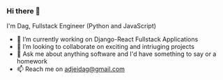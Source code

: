 ### Hi there 👋
I'm Dag, 
Fullstack Engineer (Python and JavaScript)
- 🔭 I’m currently working on Django-React Fullstack Applications
- 👯 I’m looking to collaborate on exciting and intriuging projects
- 💬 Ask me about anything software and I'd have something to say or a homework
- 📫 Reach me on adjeidag@gmail.com 

<!--
**dagadjei/dagadjei** is a ✨ _special_ ✨ repository because its `README.md` (this file) appears on your GitHub profile.

Here are some ideas to get you started:

- 🔭 I’m currently working on 
- 🌱 I’m currently learning ...
- 👯 I’m looking to collaborate on ...
- 🤔 I’m looking for help with ...
- 💬 Ask me about ...
- 📫 How to reach me: ...
- 😄 Pronouns: ...
- ⚡ Fun fact: ...
-->
